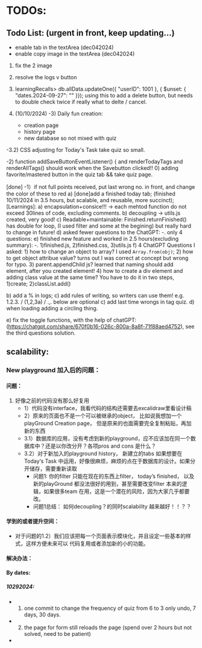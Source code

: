 # TODOs:

## Todo List: (urgent in front, keep updating...)
- enable tab in the textArea (dec042024)
- enable copy image in the textArea (dec042024)




1. fix the 2 image
2. resolve the logs v button 
3. learningRecalls> db.allData.updateOne({ "userID": 1001 }, { $unset: { "dates.2024-09-27": "" }}); using this to add a delete button, but needs to double check twice if really what to delte / cancel.


4. (10/10/2024) 
-3) Daily fun creation: 
    - creation page
    - history page
    - new database so not mixed with quiz

-3.2) CSS adjusting for Today's Task take quiz so small.

-2) function addSaveButtonEventListener() { and renderTodayTags and renderAllTags() should work when the Savebutton clicked!!
0) adding favorite/mastered button in the quiz tab && take quiz page.


[done] -1）if not full points received, put last wrong no. in front, and change the color of these to red
a) [done]add a finished today tab; (finished 10/11/2024 in 3.5 hours, but scalable, and reusable, more succinct);
[Learnings]:
    a)  encapsulation+consice!!! -> each mehtod function do not exceed 30lines of code, excluding comments. 
    b) decoupling -> utils.js created, very good!
    c) Readable+maintainable: Finished.returnFinished() has double for loop, (I used filter and some at the begining) but really hard to change in future!
    d) asked fewer questions to the ChatGPT: 
        -. only 4 questions: 
    e) finished new feature and worked in 2.5 hours(excluding summary): 
        -. 1)finished.js, 2)finished.css, 3)utils.js
    f) 4 ChatGPT Questions I asked: 
        1) how to change an object to array? I used `Array.from(obj)`;
        2) how to get object attribue value? turns out I was correct at concept but wrong for typo.
        3) parent.appendChild js? learned that naming should add element, after you created element!
        4) how to create a div element and adding class value at the same time? You have to do it in two steps, 1)create; 2)classList.add()

b) add a % in logs; 
c) add rules of writing, so writers can use them! e.g. 1.2.3. / (1,2,3a) / .,.
below are optional
c) add last time wrongs in tag quiz.
d) when loading adding a circling thing.


e) fix the toggle functions, with the help of chatGPT: (https://chatgpt.com/share/670f0b16-026c-800a-8a8f-71f88aed4752), see the third questions solution. 


## scalability: 

### New playground 加入后的问题： 
#### 问题：
1. 好像之前的代码没有那么好复用
    - 1）代码没有interface，我看代码的结构还需要去excalidraw里看设计稿
    - 2）原来的页面也不是一个可以被继承的object， 比如说我想加一个playGround Creation page，
    但是原来的也面需要完全复制粘贴，再加新的东西
    - 3.1）数据库的应用，没有考虑到新的playground，应不应该加在同一个数据库中？还是以你改分开？各项pros and cons 是什么？
    - 3.2）对于新加入的playground history， 新建立的tabs 如果想要在Today‘s Task 中运用，好像很麻烦，麻烦的点在于数据库的设计。如果分开储存，需要重新读取
        - 问题1: 你的filter 只能在现在的东西上filter， today’s finished， 以及新的playGround 都没法很好的用到，甚至需要改变filter 本来的逻辑，如果很多team 在用，这是一个潜在的风险，因为大家几乎都要改。
        - 问题1总结： 如何decoupling？的同时scalability 越来越好！！？？
        

#### 学到的或者提升空间：
- 对于问题的1.2）我们应该把每一个页面表示模块化，并且设定一些基本的样式，这样方便未来可以
代码复用或者添加新的小的功能。


#### 解决办法：



#### By dates: 
##### 10292024: 
- 1. one commit to change the frequency of quiz from 6 to 3 only undo, 7 days, 30 days.
- 2. the page for form still reloads the page (spend over 2 hours but not solved, need to be patient)
- 
